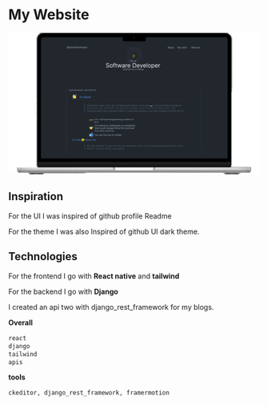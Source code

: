 # My Website
![Desktop Preview](./design/desktop.png)

## Inspiration
For the UI I was inspired of github profile Readme

For the theme I was also Inspired of github UI dark theme.

## Technologies
For the frontend I go with __React native__ and __tailwind__

For the backend I go with __Django__

I created an api two with django_rest_framework for my blogs.

__Overall__
    
    react 
    django 
    tailwind 
    apis

__tools__ 
    
    ckeditor, django_rest_framework, framermotion

## 
